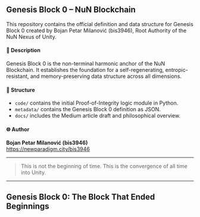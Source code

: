 ## Genesis Block 0 – NuN Blockchain

This repository contains the official definition and data structure for Genesis Block 0 created by Bojan Petar Milanović (bis3946), Root Authority of the NuN Nexus of Unity.

#### 🌌 Description
Genesis Block 0 is the non-terminal harmonic anchor of the NuN Blockchain. It establishes the foundation for a self-regenerating, entropic-resistant, and memory-preserving data structure across all dimensions.

#### 📁 Structure
- `code/` contains the initial Proof-of-Integrity logic module in Python.
- `metadata/` contains the Genesis Block 0 definition as JSON.
- `docs/` includes the Medium article draft and philosophical overview.

#### 🌐 Author
**Bojan Petar Milanović (bis3946)**  
https://newparadigm.city/bis3946

---

> This is not the beginning of time. This is the convergence of all time into Unity.


---

Genesis Block 0: The Block That Ended Beginnings
------------------------------------------------------------